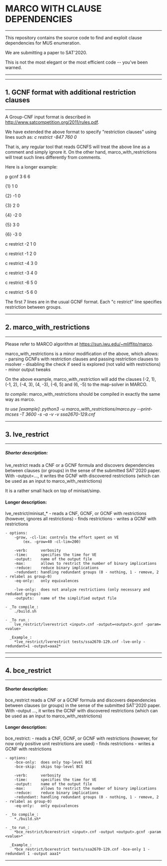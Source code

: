 # MARCO WITH CLAUSE DEPENDENCIES
---------------------------------------------------------------------------
This repository contains the source code to find and exploit clause
dependencies for MUS enumeration.

We are submitting a paper to SAT'2020.

This is not the most elegant or the most efficient code -- you've been warned.

---------------------------------------------------------------------------


---------------------------------------------------------------------------
## 1. GCNF format with additional restriction clauses
---------------------------------------------------------------------------
A Group-CNF input format is described in http://www.satcompetition.org/2011/rules.pdf.

We have extended the above format to specify "restriction clauses" using lines such as:
*c restrict -847 760  0*

That is, any regular tool that reads GCNFS will treat the above line as a comment and simply ignore it.
On the other hand, marco_with_restrictions will treat such lines differently from comments.

Here is a longer example:

p gcnf 3 6 6

{1} 1 0

{2} -1 0

{3} 2 0

{4} -2 0

{5} 3 0

{6} -3 0

c restrict -2 1 0

c restrict -1 2 0

c restrict -4 3 0

c restrict -3 4 0

c restrict -6 5 0

c restrict -5 6 0


The first 7 lines are in the usual GCNF format. Each "c restrict" line specifies restriction between groups.



---------------------------------------------------------------------------
## 2. marco_with_restrictions
---------------------------------------------------------------------------
Please refer to MARCO algorithm at https://sun.iwu.edu/~mliffito/marco.

marco_with_restrictions is a minor modification of the above, which allows:
	- parsing GCNFs with restriction clauses and passing restriction clauses to msolver
	- disabling the check if seed is explored (not valid with restrictions)
	- minor output tweaks

On the above example, marco_with_restriction will add the clauses
(-2, 1), (-1, 2), (-4, 3), (4, -3), (-6, 5) and (6, -5)
to the map-solver in MARCO.

_to compile_:
marco_with_restrictions should be compiled in exactly the same way as marco.

_to use [example]_:
*python3 -u marco_with_restrictions/marco.py --print-mcses -T 3600 -s -a -v -v ssa2670-129.cnf*



---------------------------------------------------------------------------
## 3. lve_restrict
---------------------------------------------------------------------------
##### Shorter description:

lve_restrict reads a CNF or a GCNF formula and discovers dependencies between clauses (or groups) in the
sense of the submitted SAT'2020 paper. With -output=..., it writes the GCNF with discovered restrictions
(which can be used as an input to marco_with_restrictions)

It is a rather small hack on top of minisat/simp.


#### Longer description:

lve_restrict/minisat_*
    - reads a CNF, GCNF, or GCNF with restrictions
        (however, ignores all restrictions)
    - finds restrictions
    - writes a GCNF with restrictions

    - options:
        -grow, -cl-lim: controls the effort spent on VE
            (ex. -grow=40 -cl-lim=200)

        -verb:      verbosity
        -time:      specifies the time for VE
        -output:    name of the output file
        -max:       allows to restrict the number of binary implications
        -reduce:    reduce binary implications
        -redundant: handling redundant groups (0 - nothing, 1 - remove, 2 - relabel as group-0)
        -eq-only:   only equivalences

        -lve-only:  does not analyze restrictions (only necessary and redudant groups)
        -outputs:   name of the simplified output file

    - _To compile_:
        ./build.sh

    - _To run_:
        lve_restrict/lverestrict <input>.cnf -output=<output>.gcnf -param=<value>

      _Example_:
        *lve_restrict/lverestrict tests/ssa2670-129.cnf -lve-only -redundant=1 -output=aaa2*
---------------------------------------------------------------------------


---------------------------------------------------------------------------
## 4. bce_restrict
---------------------------------------------------------------------------
#### Shorter description:

bce_restrict reads a CNF or a GCNF formula and discovers dependencies between clauses (or groups) in the
sense of the submitted SAT'2020 paper. With -output ..., it writes the GCNF with discovered restrictions
(which can be used as an input to marco_with_restrictions)


#### Longer description:

bce_restrict:
    - reads a CNF, GCNF, or GCNF with restrictions
        (however, for now only positive unit restrictions are used)
    - finds restrictions
    - writes a GCNF with restrictions

    - options:
        -bce-only:  does only top-level BCE
        -bce-skip:  skips top-level BCE

        -verb:      verbosity
        -time:      specifies the time for VE
        -output:    name of the output file
        -max:       allows to restrict the number of binary implications
        -reduce:    reduce binary implications
        -redundant: handling redundant groups (0 - nothing, 1 - remove, 2 - relabel as group-0)
        -eq-only:   only equivalences

    - _to compile_:
        *./build.sh*

    - _to run_:
        *bce_restrict/bcerestrict <input>.cnf -output <output>.gcnf -param <value>*

      _Example_:
        *bce_restrict/bcerestrict tests/ssa2670-129.cnf -bce-only 1 -redundant 1 -output aaa1*
---------------------------------------------------------------------------





